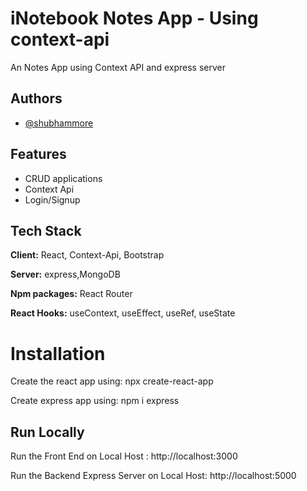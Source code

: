 
# iNotebook Notes App - Using context-api

An Notes App using Context API and express server




## Authors

- [@shubhammore](https://github.com/more1251)


## Features

- CRUD applications 
- Context Api 
- Login/Signup 



## Tech Stack

**Client:** React, Context-Api, Bootstrap

**Server:** express,MongoDB

**Npm packages:**  React Router

**React Hooks:** useContext, useEffect, useRef, useState



# Installation

Create the react app using: npx create-react-app

Create express app using: npm i express




## Run Locally

Run the Front End on Local Host : http://localhost:3000

Run the Backend Express Server on Local Host: http://localhost:5000
